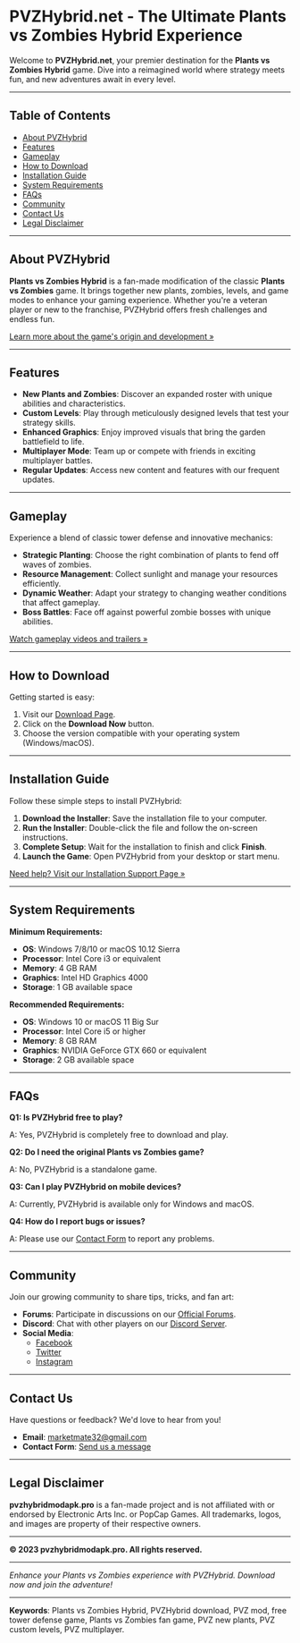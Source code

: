 # PVZHybrid.net - The Ultimate Plants vs Zombies Hybrid Experience

Welcome to **PVZHybrid.net**, your premier destination for the **Plants vs Zombies Hybrid** game. Dive into a reimagined world where strategy meets fun, and new adventures await in every level.

---

## Table of Contents

- [About PVZHybrid](#about-pvzhybrid)
- [Features](#features)
- [Gameplay](#gameplay)
- [How to Download](#how-to-download)
- [Installation Guide](#installation-guide)
- [System Requirements](#system-requirements)
- [FAQs](#faqs)
- [Community](#community)
- [Contact Us](#contact-us)
- [Legal Disclaimer](#legal-disclaimer)

---

## About PVZHybrid

**Plants vs Zombies Hybrid** is a fan-made modification of the classic **Plants vs Zombies** game. It brings together new plants, zombies, levels, and game modes to enhance your gaming experience. Whether you're a veteran player or new to the franchise, PVZHybrid offers fresh challenges and endless fun.

[Learn more about the game's origin and development »](https://pvzhybridmodapk.pro/about-us/)

---

## Features

- **New Plants and Zombies**: Discover an expanded roster with unique abilities and characteristics.
- **Custom Levels**: Play through meticulously designed levels that test your strategy skills.
- **Enhanced Graphics**: Enjoy improved visuals that bring the garden battlefield to life.
- **Multiplayer Mode**: Team up or compete with friends in exciting multiplayer battles.
- **Regular Updates**: Access new content and features with our frequent updates.

---

## Gameplay

Experience a blend of classic tower defense and innovative mechanics:

- **Strategic Planting**: Choose the right combination of plants to fend off waves of zombies.
- **Resource Management**: Collect sunlight and manage your resources efficiently.
- **Dynamic Weather**: Adapt your strategy to changing weather conditions that affect gameplay.
- **Boss Battles**: Face off against powerful zombie bosses with unique abilities.

[Watch gameplay videos and trailers »](pvzhybridmodapk.pro)

---

## How to Download

Getting started is easy:

1. Visit our [Download Page](pvzhybridmodapk.pro).
2. Click on the **Download Now** button.
3. Choose the version compatible with your operating system (Windows/macOS).

---

## Installation Guide

Follow these simple steps to install PVZHybrid:

1. **Download the Installer**: Save the installation file to your computer.
2. **Run the Installer**: Double-click the file and follow the on-screen instructions.
3. **Complete Setup**: Wait for the installation to finish and click **Finish**.
4. **Launch the Game**: Open PVZHybrid from your desktop or start menu.

[Need help? Visit our Installation Support Page »](pvzhybridmodapk.pro)

---

## System Requirements

**Minimum Requirements:**

- **OS**: Windows 7/8/10 or macOS 10.12 Sierra
- **Processor**: Intel Core i3 or equivalent
- **Memory**: 4 GB RAM
- **Graphics**: Intel HD Graphics 4000
- **Storage**: 1 GB available space

**Recommended Requirements:**

- **OS**: Windows 10 or macOS 11 Big Sur
- **Processor**: Intel Core i5 or higher
- **Memory**: 8 GB RAM
- **Graphics**: NVIDIA GeForce GTX 660 or equivalent
- **Storage**: 2 GB available space

---

## FAQs

**Q1: Is PVZHybrid free to play?**

A: Yes, PVZHybrid is completely free to download and play.

**Q2: Do I need the original Plants vs Zombies game?**

A: No, PVZHybrid is a standalone game.

**Q3: Can I play PVZHybrid on mobile devices?**

A: Currently, PVZHybrid is available only for Windows and macOS.

**Q4: How do I report bugs or issues?**

A: Please use our [Contact Form](https://pvzhybridmodapk.pro/contact-us/) to report any problems.

---

## Community

Join our growing community to share tips, tricks, and fan art:

- **Forums**: Participate in discussions on our [Official Forums](https://pvzhybridmodapk.pro).
- **Discord**: Chat with other players on our [Discord Server](https://pvzhybridmodapk.pro).
- **Social Media**:
  - [Facebook](https://pvzhybridmodapk.pro)
  - [Twitter](https://pvzhybridmodapk.pro)
  - [Instagram](https://pvzhybridmodapk.pro)

---

## Contact Us

Have questions or feedback? We'd love to hear from you!

- **Email**: marketmate32@gmail.com
- **Contact Form**: [Send us a message](https://pvzhybridmodapk.pro/contact-us/)

---

## Legal Disclaimer

**pvzhybridmodapk.pro** is a fan-made project and is not affiliated with or endorsed by Electronic Arts Inc. or PopCap Games. All trademarks, logos, and images are property of their respective owners.

---

**© 2023 pvzhybridmodapk.pro. All rights reserved.**

---

*Enhance your Plants vs Zombies experience with PVZHybrid. Download now and join the adventure!*

---

**Keywords**: Plants vs Zombies Hybrid, PVZHybrid download, PVZ mod, free tower defense game, Plants vs Zombies fan game, PVZ new plants, PVZ custom levels, PVZ multiplayer.
